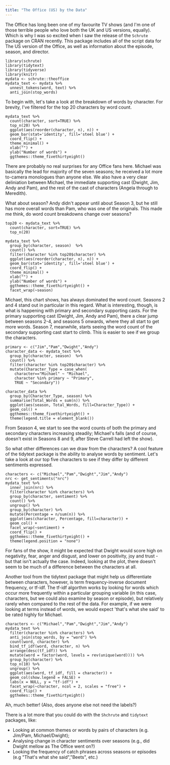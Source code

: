 ```yaml
---
title: "The Office (US) by the Data"
---
```


The Office has long been one of my favourite TV shows (and I'm one of those terrible people who love both the UK and US versions, equally). Which is why I was so excited when I saw the release of the `Schrute` package on CRAN recently. This package includes all of the script data for The US version of the Office, as well as information about the episode, season, and director. 

```{r, echo=FALSE}
library(schrute)
library(tidytext)
library(tidyverse)
library(knitr)
mydata <- schrute::theoffice
mydata_text <- mydata %>%
  unnest_tokens(word, text) %>%
  anti_join(stop_words)
```

To begin with, let's take a look at the breakdown of words by character. For brevity, I've filtered for the top 20 characters by word count.

```{r, echo=FALSE}
mydata_text %>%
  count(character, sort=TRUE) %>%
  top_n(20) %>%
  ggplot(aes(reorder(character, n), n)) +
  geom_bar(stat='identity', fill='steel blue') +
  coord_flip() +
  theme_minimal() +
  xlab("") +
  ylab("Number of words") +
  ggthemes::theme_fivethirtyeight()
```

There are probably no real surprises for any Office fans here. Michael was basically the lead for majority of the seven seasons; he received a lot more to-camera monologues than anyone else. We also have a very clear deliniation between Michael, the immediate supporting cast (Dwight, Jim, Andy and Pam), and the rest of the cast of characters (Angela through to Meredith). 

What about season? Andy didn't appear until about Season 3, but he still has more overall words than Pam, who was one of the originals. This made me think, do word count breakdowns change over seasons?

```{r}
top20 <- mydata_text %>%
  count(character, sort=TRUE) %>%
  top_n(20)

mydata_text %>%
  group_by(character, season)  %>%
  count() %>%
  filter(character %in% top20$character) %>%
  ggplot(aes(reorder(character, n), n)) +
  geom_bar(stat='identity', fill='steel blue') +
  coord_flip() +
  theme_minimal() +
  xlab("") +
  ylab("Number of words") +
  ggthemes::theme_fivethirtyeight() +
  facet_wrap(~season)
```

Michael, this chart shows, has always dominated the word count. Seasons 2 and 4 stand out in particular in this regard. What is interesting, though, is what is happening with primary and secondary supporting casts. For the primary supporting cast (Dwight, Jim, Andy and Pam), there a clear jump between seasons 2-4, and seasons 5 onwards, where they all start to get more words. Season 7, meanwhile, starts seeing the word count of the secondary supporting cast start to climb. This is easier to see if we group the characters.

```{r}
primary <- c("Jim","Pam","Dwight","Andy")
character_data <- mydata_text %>%
  group_by(character, season)  %>%
  count() %>%
  filter(character %in% top20$character) %>%
  mutate(Character_Type = case_when(
    character=="Michael" ~ "Michael",
    character %in% primary ~ "Primary",
    TRUE ~ "Secondary"))

character_data %>%
  group_by(Character_Type, season) %>%
  summarise(Total_Words = sum(n)) %>%
  ggplot(aes(season, Total_Words, fill=Character_Type)) +
  geom_col() +
  ggthemes::theme_fivethirtyeight() +
  theme(legend.title = element_blank())
```

From Season 4, we start to see the word counts of both the primary and secondary characters increasing steadily; Michael's falls (and of course, doesn't exist in Seasons 8 and 9, after Steve Carrell had left the show).

So what other differences can we draw from the characters? A cool feature of the tidytext package is the ability to analyse words by sentiment. Let's take a look at our top five characters to see if they differ by different sentiments expressed. 

```{r}
characters <- c("Michael","Pam","Dwight","Jim","Andy")
nrc <- get_sentiments("nrc")
mydata_text %>%
  inner_join(nrc) %>%
  filter(character %in% characters) %>%
  group_by(character, sentiment) %>%
  count() %>%
  ungroup() %>%
  group_by(character) %>%
  mutate(Percentage = n/sum(n)) %>%
  ggplot(aes(character, Percentage, fill=character)) +
  geom_col() +
  facet_wrap(~sentiment) +
  coord_flip() +
  ggthemes::theme_fivethirtyeight() +
  theme(legend.position = "none")
```

For fans of the show, it might be expected that Dwight would score high on negativity, fear, anger and disgust, and lower on positivity, joy and trust - but that isn't actually the case. Indeed, looking at the plot, there doesn't seem to be much of a difference between the characters at all.

Another tool from the tidytext package that might help us differentiate between characters, however, is term frequency-inverse document frequency, or tf-idf. The tf-idf algorthm works by looking for words which occur more frequently within a particular grouping variable (in this case, characters, but we could also examine by season or episode), but relatively rarely when compared to the rest of the data. For example, if we were looking at terms instead of words, we would expect 'that's what she said' to be rated highly for Michael.

```{r}
characters <- c("Michael","Pam","Dwight","Jim","Andy")
mydata_text %>%
  filter(character %in% characters) %>%
  anti_join(stop_words, by = "word") %>%
  count(word, character) %>%
  bind_tf_idf(word, character, n) %>%
  arrange(desc(tf_idf)) %>%
  mutate(word = factor(word, levels = rev(unique(word)))) %>% 
  group_by(character) %>% 
  top_n(10) %>% 
  ungroup() %>%
  ggplot(aes(word, tf_idf, fill = character)) +
  geom_col(show.legend = FALSE) +
  labs(x = NULL, y = "tf-idf") +
  facet_wrap(~character, ncol = 2, scales = "free") +
  coord_flip() +
  ggthemes::theme_fivethirtyeight()
```

Ah, much better! (Also, does anyone else not need the labels?)

There is a lot more that you could do with the `Shchrute` and `tidytext` packages, like:

- Looking at common themes or words by pairs of characters (e.g. Jim/Pam, Michael/Dwight);
- Analysing change in character sentiments over seasons (e.g., did Dwight mellow as The Office went on?)
- Looking the frequency of catch phrases across seasons or episodes (e.g "That's what she said","Beets", etc.)
